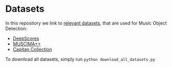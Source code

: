 # Datasets

In this repository we link to [relevant datasets](https://apacha.github.io/OMR-Datasets/), that are used for Music Object Detection:

- [DeepScores](https://tuggeluk.github.io/deepscores/)
- [MUSCIMA++](https://ufal.mff.cuni.cz/muscima)
- [Capitan Collection](https://bitbucket.org/apacha/mensural-detector-database/src/master/)

To download all datasets, simply run `python download_all_datasets.py`